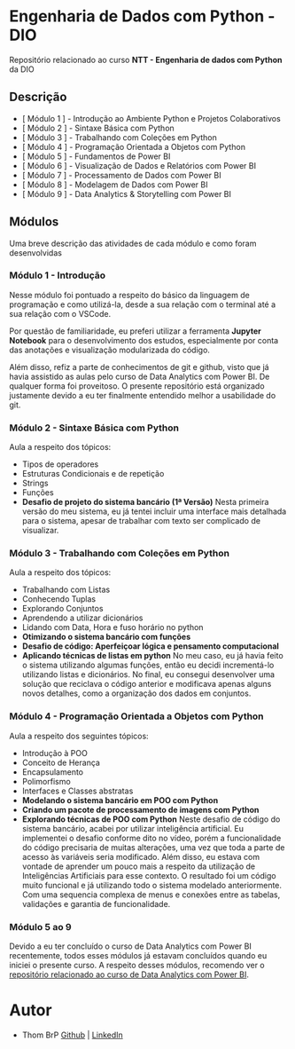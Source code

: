 # Engenharia de Dados com Python - DIO

Repositório relacionado ao curso **NTT - Engenharia de dados com Python** da DIO
## Descrição

 - [ Módulo 1 ] -  Introdução ao Ambiente Python e Projetos Colaborativos
 - [ Módulo 2 ] - Sintaxe Básica com Python
 - [ Módulo 3 ] - Trabalhando com Coleções em Python
 - [ Módulo 4 ] - Programação Orientada a Objetos com Python
 - [ Módulo 5 ] - Fundamentos de Power BI
 - [ Módulo 6 ] - Visualização de Dados e Relatórios com Power BI
 - [ Módulo 7 ] - Processamento de Dados com Power BI
 - [ Módulo 8 ] - Modelagem de Dados com Power BI
 - [ Módulo 9 ] - Data Analytics & Storytelling com Power BI
 




## Módulos

Uma breve descrição das atividades de cada módulo e como foram desenvolvidas

### Módulo 1 - Introdução

Nesse módulo foi pontuado a respeito do básico da linguagem de programação e como utilizá-la, desde a sua relação com o terminal até a sua relação com o VSCode.

Por questão de familiaridade, eu preferi utilizar a ferramenta **Jupyter Notebook** para o desenvolvimento dos estudos, especialmente por conta das anotações e visualização modularizada do código.

Além disso, refiz a parte de conhecimentos de git e github, visto que já havia assistido as aulas pelo curso de Data Analytics com Power BI. De qualquer forma foi proveitoso. O presente repositório está organizado justamente devido a eu ter finalmente entendido melhor a usabilidade do git.

### Módulo 2 - Sintaxe Básica com Python

Aula a respeito dos tópicos:
- Tipos de operadores
- Estruturas Condicionais e de repetição
- Strings
- Funções
- **Desafio de projeto do sistema bancário (1ª Versão)**
Nesta primeira versão do meu sistema, eu já tentei incluir uma interface mais detalhada para o sistema, apesar de trabalhar com texto ser complicado de visualizar. 

### Módulo 3 - Trabalhando com Coleções em Python

Aula a respeito dos tópicos:
- Trabalhando com Listas
- Conhecendo Tuplas
- Explorando Conjuntos
- Aprendendo a utilizar dicionários
- Lidando com Data, Hora e fuso horário no python
- **Otimizando o sistema bancário com funções**
- **Desafio de código: Aperfeiçoar lógica e pensamento computacional**
- **Aplicando técnicas de listas em python**
No meu caso, eu já havia feito o sistema utilizando algumas funções, então eu decidi incrementá-lo utilizando listas e dicionários.
No final, eu consegui desenvolver uma solução que reciclava o código anterior e modificava apenas alguns novos detalhes, como a organização dos dados em conjuntos. 

### Módulo 4 - Programação Orientada a Objetos com Python

Aula a respeito dos seguintes tópicos:
- Introdução à POO
- Conceito de Herança
- Encapsulamento
- Polimorfismo
- Interfaces e Classes abstratas
- **Modelando o sistema bancário em POO com Python**
- **Criando um pacote de processamento de imagens com Python**
- **Explorando técnicas de POO com Python**
Neste desafio de código do sistema bancário, acabei por utilizar inteligência artificial. Eu implementei o desafio conforme dito no vídeo, porém a funcionalidade do código precisaria de muitas alterações, uma vez que toda a parte de acesso às variáveis seria modificado.
Além disso, eu estava com vontade de aprender um pouco mais a respeito da utilização de Inteligências Artificiais para esse contexto. 
O resultado foi um código muito funcional e já utilizando todo o sistema modelado anteriormente. Com uma sequencia complexa de menus e conexões entre as tabelas, validações e garantia de funcionalidade.

### Módulo 5 ao 9

Devido a eu ter concluído o curso de Data Analytics com Power BI recentemente, todos esses módulos já estavam concluídos quando eu iniciei o presente curso. 
A respeito desses módulos, recomendo ver o [repositório relacionado ao curso de Data Analytics com Power BI](https://github.com/ThomBrP/Data-Analytics-com-Power-BI---DIO).


# Autor

- Thom BrP
[Github](https://github.com/ThomBrP) | [LinkedIn](https://www.linkedin.com/in/thomasbrp/)
